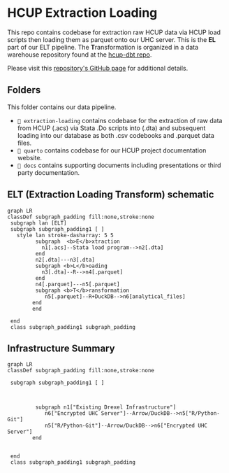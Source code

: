 # HCUP Extraction Loading

This repo contains codebase for extraction raw HCUP data via HCUP load scripts then loading them as parquet onto our UHC server. This is the **EL** part of our ELT pipeline. The **T**ransformation is organized in a data warehouse repository found at the [hcup-dbt repo](https://github.com/Drexel-UHC/hcup-dbt).

Please visit this [repository's GitHub page](https://drexel-uhc.github.io/hcup-extraction-loading/) for additional details.

## Folders 
This folder contains our data pipeline.

- `📁 extraction-loading` contains codebase for the extraction of raw data from HCUP  (.acs) via Stata .Do scripts into (.dta) and subsequent loading into our database as both .csv codebooks and .parquet data files.
- `📁 quarto` contains codebase for our HCUP project documentation website.
- `📁 docs` contains supporting documents including presentations or third party documentation. 

## ELT (Extraction Loading Transform) schematic


```mermaid
graph LR
classDef subgraph_padding fill:none,stroke:none
 subgraph lan [ELT]
 subgraph subgraph_padding1 [ ]
   style lan stroke-dasharray: 5 5
         subgraph  <b>E</b>xtraction
           n1[.acs]--Stata load program-->n2[.dta]
         end
         n2[.dta]---n3[.dta]
         subgraph <b>L</b>oading
           n3[.dta]--R-->n4[.parquet]
         end
         n4[.parquet]---n5[.parquet]
         subgraph <b>T</b>ransformation
            n5[.parquet]--R+DuckDB-->n6[analytical_files]
        end
        end
 
 end       
 class subgraph_padding1 subgraph_padding
```

## Infrastructure Summary

```mermaid
graph LR
classDef subgraph_padding fill:none,stroke:none

 subgraph subgraph_padding1 [ ]
  
        
        
         subgraph n1["Existing Drexel Infrastructure"]
            n6["Encrypted UHC Server"]--Arrow/DuckDB-->n5["R/Python-Git"]
            n5["R/Python-Git"]--Arrow/DuckDB-->n6["Encrypted UHC Server"]
        end
     
 
 end       
 class subgraph_padding1 subgraph_padding
```
